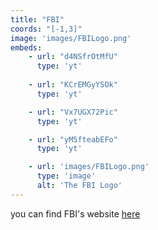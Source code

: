 ```yaml
---
title: "FBI"
coords: "[-1,3]"
image: 'images/FBILogo.png'
embeds: 
    - url: "d4NSfrOtMfU"
      type: 'yt'
    
    - url: "KCrEMGyYSOk"
      type: 'yt'

    - url: "Vx7UGX72Pic"
      type: 'yt'

    - url: "yM5fteabEFo"
      type: 'yt'

    - url: 'images/FBILogo.png'
      type: 'image'
      alt: 'The FBI Logo'
---
```



you can find FBI's website [here](https://www.fbi.gov/)